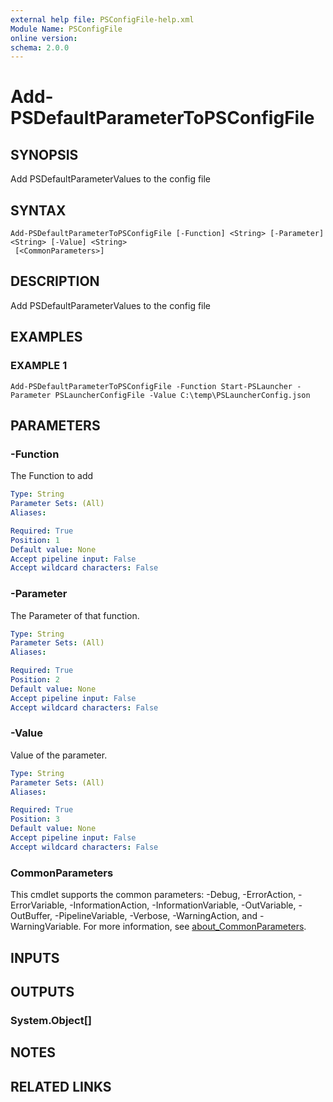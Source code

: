 ```yaml
---
external help file: PSConfigFile-help.xml
Module Name: PSConfigFile
online version:
schema: 2.0.0
---
```


# Add-PSDefaultParameterToPSConfigFile

## SYNOPSIS
Add PSDefaultParameterValues to the config file

## SYNTAX

```
Add-PSDefaultParameterToPSConfigFile [-Function] <String> [-Parameter] <String> [-Value] <String>
 [<CommonParameters>]
```

## DESCRIPTION
Add PSDefaultParameterValues to the config file

## EXAMPLES

### EXAMPLE 1
```
Add-PSDefaultParameterToPSConfigFile -Function Start-PSLauncher -Parameter PSLauncherConfigFile -Value C:\temp\PSLauncherConfig.json
```

## PARAMETERS

### -Function
The Function to add

```yaml
Type: String
Parameter Sets: (All)
Aliases:

Required: True
Position: 1
Default value: None
Accept pipeline input: False
Accept wildcard characters: False
```

### -Parameter
The Parameter of that function.

```yaml
Type: String
Parameter Sets: (All)
Aliases:

Required: True
Position: 2
Default value: None
Accept pipeline input: False
Accept wildcard characters: False
```

### -Value
Value of the parameter.

```yaml
Type: String
Parameter Sets: (All)
Aliases:

Required: True
Position: 3
Default value: None
Accept pipeline input: False
Accept wildcard characters: False
```

### CommonParameters
This cmdlet supports the common parameters: -Debug, -ErrorAction, -ErrorVariable, -InformationAction, -InformationVariable, -OutVariable, -OutBuffer, -PipelineVariable, -Verbose, -WarningAction, and -WarningVariable. For more information, see [about_CommonParameters](http://go.microsoft.com/fwlink/?LinkID=113216).

## INPUTS

## OUTPUTS

### System.Object[]
## NOTES

## RELATED LINKS
